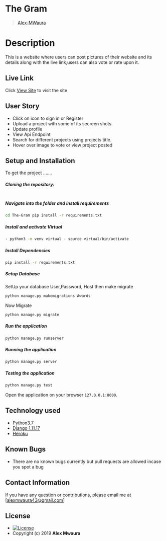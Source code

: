 # The Gram

>[Alex-MWaura](https://awards21.herokuapp.com/)  
  
# Description  
This is a website where users can post pictures of their website and its details along with the live link,users can also vote or rate upon it.
##  Live Link  
 Click [View Site](https://awards21.herokuapp.com/)  to visit the site
  
 
## User Story  
  
* Click on icon to sign in or Register  
* Upload a project with some of its secreen shots.
* Update profile 
* View Api Endpoint
* Search for different projects using projects title.  
* Hover over image to vote or view project posted


  
## Setup and Installation  
To get the project .......  
  
##### Cloning the repository:  
 ```bash 
```
##### Navigate into the folder and install requirements  
 ```bash 
cd The-Gram pip install -r requirements.txt 
```
##### Install and activate Virtual  
 ```bash 
- python3 -m venv virtual - source virtual/bin/activate  
```  
##### Install Dependencies  
 ```bash 
 pip install -r requirements.txt 
```  
 ##### Setup Database  
  SetUp your database User,Password, Host then make migrate  
 ```bash 
python manage.py makemigrations Awards
 ``` 
 Now Migrate  
 ```bash 
 python manage.py migrate 
```
##### Run the application  
 ```bash 
 python manage.py runserver 
``` 
##### Running the application  
 ```bash 
 python manage.py server 
```
##### Testing the application  
 ```bash 
 python manage.py test 
```
Open the application on your browser `127.0.0.1:8000`.  
  
  
## Technology used  
  
* [Python3.7](https://www.python.org/)  
* [Django 1.11.17](https://docs.djangoproject.com/en/2.2/)  
* [Heroku](https://heroku.com)  
  
  
## Known Bugs  
* There are no known bugs currently but pull requests are allowed incase you spot a bug  
  
## Contact Information   
If you have any question or contributions, please email me at [alexmwaura43@gmail.com]  
  
## License 

* [![License](https://img.shields.io/packagist/l/loopline-systems/closeio-api-wrapper.svg)]()  
* Copyright (c) 2019 **Alex Mwaura**